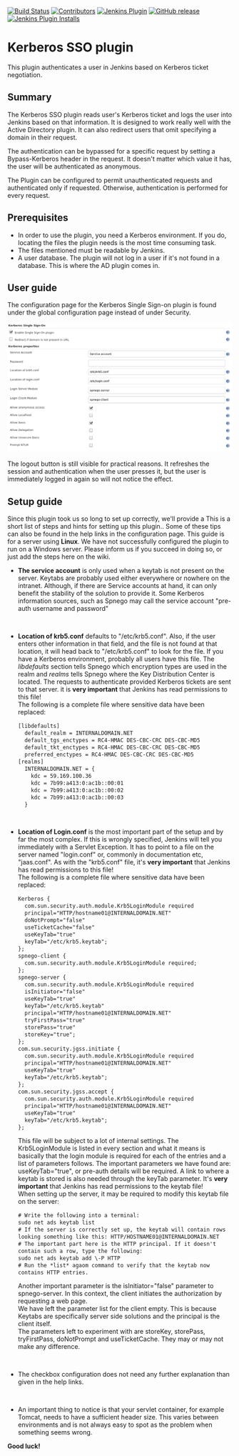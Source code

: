 [![Build Status](https://ci.jenkins.io/job/Plugins/job/kerberos-sso-plugin/job/master/badge/icon)](https://ci.jenkins.io/job/Plugins/job/kerberos-sso-plugin/job/master/)
[![Contributors](https://img.shields.io/github/contributors/jenkinsci/kerberos-sso-plugin.svg)](https://github.com/jenkinsci/kerberos-sso-plugin/graphs/contributors)
[![Jenkins Plugin](https://img.shields.io/jenkins/plugin/v/kerberos-sso.svg)](https://plugins.jenkins.io/kerberos-sso)
[![GitHub release](https://img.shields.io/github/release/jenkinsci/kerberos-sso-plugin.svg?label=changelog)](https://github.com/jenkinsci/kerberos-sso-plugin/releases/latest)
[![Jenkins Plugin Installs](https://img.shields.io/jenkins/plugin/i/kerberos-sso.svg?color=blue)](https://plugins.jenkins.io/kerberos-sso)

# Kerberos SSO plugin

This plugin authenticates a user in Jenkins based on Kerberos ticket negotiation.

## Summary

The Kerberos SSO plugin reads user's Kerberos ticket and logs the user
into Jenkins based on that information. It is designed to work really well with
the Active Directory plugin. It can also redirect users that omit specifying 
a domain in their request.

The authentication can be bypassed for a specific request by setting a
Bypass-Kerberos header in the request. It doesn't matter which value it
has, the user will be authenticated as anonymous.

The Plugin can be configured to permit unauthenticated requests and
authenticated only if requested. Otherwise, authentication is performed
for every request.

## Prerequisites

-   In order to use the plugin, you need a Kerberos environment. If you
    do, locating the files the plugin needs is the most time consuming
    task.
-   The files mentioned must be readable by Jenkins.
-   A user database. The plugin will not log in a user if it's not found
    in a database. This is where the AD plugin comes in.

## User guide

The configuration page for the Kerberos Single Sign-on plugin is found under
the global configuration page instead of under Security.

![](docs/images/kerberos-sso-config.png)

The logout button is still visible for practical reasons. It refreshes
the session and authentication when the user presses it, but the user
is immediately logged in again so will not notice the effect.

## Setup guide

Since this plugin took us so long to set up correctly, we'll provide a
This is a short list of steps and hints for setting up this plugin.. Some of
these tips can also be found in the help links in the configuration
page. This guide is for a server using **Linux**. We have not
successfully configured the plugin to run on a Windows server. Please
inform us if you succeed in doing so, or just add the steps here on the
wiki.

-   **The service account** is only used when a keytab is not present on
    the server. Keytabs are probably used either everywhere or nowhere
    on the intranet. Although, if there are Service accounts at hand, it
    can only benefit the stability of the solution to provide it. Some
    Kerberos information sources, such as Spnego may call the service
    account "pre-auth username and password"

&nbsp;

-   **Location of krb5.conf** defaults to "/etc/krb5.conf". Also, if the
    user enters other information in that field, and the file is not
    found at that location, it will head back to "/etc/krb5.conf" to
    look for the file. If you have a Kerberos environment, probably all
    users have this file. The *libdefaults* section tells Spnego which
    encryption types are used in the realm and *realms* tells Spnego
    where the Key Distribution Center is located. The requests to
    authenticate provided Kerberos tickets are sent to that server. it
    is **very important** that Jenkins has read permissions to this
    file!  
    The following is a complete file where sensitive data have been
    replaced:

    ``` syntaxhighlighter-pre
    [libdefaults]
      default_realm = INTERNALDOMAIN.NET
      default_tgs_enctypes = RC4-HMAC DES-CBC-CRC DES-CBC-MD5
      default_tkt_enctypes = RC4-HMAC DES-CBC-CRC DES-CBC-MD5
      preferred_enctypes = RC4-HMAC DES-CBC-CRC DES-CBC-MD5
    [realms]
      INTERNALDOMAIN.NET = {
        kdc = 59.169.100.36
        kdc = 7b99:a413:0:ac1b::00:01
        kdc = 7b99:a413:0:ac1b::00:02
        kdc = 7b99:a413:0:ac1b::00:03
      }
    ```

&nbsp;

-   **Location of Login.conf** is the most important part of the setup
    and by far the most complex. If this is wrongly specified, Jenkins
    will tell you immediately with a Servlet Exception. It has to point
    to a file on the server named "login.conf" or, commonly in
    documentation etc, "jaas.conf". As with the "krb5.conf" file, it's
    **very important** that Jenkins has read permissions to this file!  
    The following is a complete file where sensitive data have been
    replaced:

    ``` syntaxhighlighter-pre
    Kerberos {
      com.sun.security.auth.module.Krb5LoginModule required
      principal="HTTP/hostname01@INTERNALDOMAIN.NET"
      doNotPrompt="false"
      useTicketCache="false"
      useKeyTab="true"
      keyTab="/etc/krb5.keytab";
    };
    spnego-client {
      com.sun.security.auth.module.Krb5LoginModule required;
    };
    spnego-server {
      com.sun.security.auth.module.Krb5LoginModule required
      isInitiator="false"
      useKeyTab="true"
      keyTab="/etc/krb5.keytab"
      principal="HTTP/hostname01@INTERNALDOMAIN.NET"
      tryFirstPass="true"
      storePass="true"
      storeKey="true";
    };
    com.sun.security.jgss.initiate {
      com.sun.security.auth.module.Krb5LoginModule required
      principal="HTTP/hostname01@INTERNALDOMAIN.NET"
      useKeyTab="true"
      keyTab="/etc/krb5.keytab";
    };
    com.sun.security.jgss.accept {
      com.sun.security.auth.module.Krb5LoginModule required
      principal="HTTP/hostname01@INTERNALDOMAIN.NET"
      useKeyTab="true"
      keyTab="/etc/krb5.keytab";
    };
    ```

    This file will be subject to a lot of internal settings. The
    Krb5LoginModule is listed in every section and what it means is
    basically that the login module is required for each of the entries
    and a list of parameters follows. The important parameters we have
    found are: useKeyTab="true", or pre-auth details will be required. A
    link to where a keytab is stored is also needed through the keyTab
    parameter. It's **very important** that Jenkins has read permissions
    to the keytab file!  
    When setting up the server, it may be required to modify this keytab
    file on the server:

    ``` syntaxhighlighter-pre
    # Write the following into a terminal:
    sudo net ads keytab list
    # If the server is correctly set up, the keytab will contain rows looking something like this: HTTP/HOSTNAME01@INTERNALDOMAIN.NET
    # The important part here is the HTTP principal. If it doesn't contain such a row, type the following:
    sudo net ads keytab add \-P HTTP
    # Run the *list* agaom command to verify that the keytab now contains HTTP entries.
    ```

    Another important parameter is the isInitiator="false" parameter to
    spnego-server. In this context, the client initiates the
    authorization by requesting a web page.  
    We have left the parameter list for the client empty. This is
    because Keytabs are specifically server side solutions and the
    principal is the client itself.  
    The parameters left to experiment with are storeKey, storePass,
    tryFirstPass, doNotPrompt and useTicketCache. They may or may not
    make any difference.

&nbsp;

-   The checkbox configuration does not need any further explanation
    than given in the help links.

&nbsp;

-   An important thing to notice is that your servlet container, for
    example Tomcat, needs to have a sufficient header size. This varies
    between environments and is not always easy to spot as the problem
    when something seems wrong.

**Good luck!**
